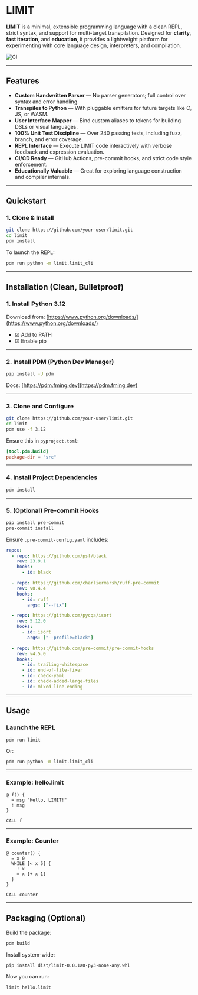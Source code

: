 # LIMIT

**LIMIT** is a minimal, extensible programming language with a clean REPL, strict syntax, and support for multi-target transpilation. Designed for **clarity**, **fast iteration**, and **education**, it provides a lightweight platform for experimenting with core language design, interpreters, and compilation.

![CI](https://github.com/codingEd-u/limit/actions/workflows/ci.yml/badge.svg)

---

##  Features

* **Custom Handwritten Parser** — No parser generators; full control over syntax and error handling.
* **Transpiles to Python** — With pluggable emitters for future targets like C, JS, or WASM.
* **User Interface Mapper** — Bind custom aliases to tokens for building DSLs or visual languages.
* **100% Unit Test Discipline** — Over 240 passing tests, including fuzz, branch, and error coverage.
* **REPL Interface** — Execute LIMIT code interactively with verbose feedback and expression evaluation.
* **CI/CD Ready** — GitHub Actions, pre-commit hooks, and strict code style enforcement.
* **Educationally Valuable** — Great for exploring language construction and compiler internals.

---

## Quickstart

### 1. Clone & Install

```bash
git clone https://github.com/your-user/limit.git
cd limit
pdm install
```

To launch the REPL:

```bash
pdm run python -m limit.limit_cli
```

---

## Installation (Clean, Bulletproof)

### 1. Install Python 3.12

Download from: [https://www.python.org/downloads/](https://www.python.org/downloads/)

* ☑ Add to PATH
* ☑ Enable pip

---

### 2. Install PDM (Python Dev Manager)

```bash
pip install -U pdm
```

Docs: [https://pdm.fming.dev](https://pdm.fming.dev)

---

### 3. Clone and Configure

```bash
git clone https://github.com/your-user/limit.git
cd limit
pdm use -f 3.12
```

Ensure this in `pyproject.toml`:

```toml
[tool.pdm.build]
package-dir = "src"
```

---

### 4. Install Project Dependencies

```bash
pdm install
```

---

### 5. (Optional) Pre-commit Hooks

```bash
pip install pre-commit
pre-commit install
```

Ensure `.pre-commit-config.yaml` includes:

```yaml
repos:
  - repo: https://github.com/psf/black
    rev: 23.9.1
    hooks:
      - id: black

  - repo: https://github.com/charliermarsh/ruff-pre-commit
    rev: v0.4.4
    hooks:
      - id: ruff
        args: ["--fix"]

  - repo: https://github.com/pycqa/isort
    rev: 5.12.0
    hooks:
      - id: isort
        args: ["--profile=black"]

  - repo: https://github.com/pre-commit/pre-commit-hooks
    rev: v4.5.0
    hooks:
      - id: trailing-whitespace
      - id: end-of-file-fixer
      - id: check-yaml
      - id: check-added-large-files
      - id: mixed-line-ending
```

---

## Usage

### Launch the REPL

```bash
pdm run limit
```

Or:

```bash
pdm run python -m limit.limit_cli
```

---

### Example: hello.limit

```limit
@ f() {
  = msg "Hello, LIMIT!"
  ! msg
}

CALL f
```

---

### Example: Counter

```limit
@ counter() {
  = x 0
  WHILE [< x 5] {
    ! x
    = x [+ x 1]
  }
}

CALL counter
```

---

## Packaging (Optional)

Build the package:

```bash
pdm build
```

Install system-wide:

```bash
pip install dist/limit-0.0.1a0-py3-none-any.whl
```

Now you can run:

```bash
limit hello.limit
```
